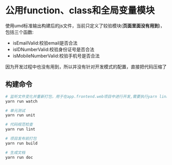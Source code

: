 # 公用function、class和全局变量模块

使用umd标准输出构建后的js文件，当前只定义了较验模块(**页面里面没有用到**)，包括三个函数:
* isEmailValid:校验email是否合法
* isIDNumberValid:校验身份证号是否合法
* isMobileNumberValid:校验手机号是否合法

因为开发过程中也没有用到，所以并没有针对开发模式的配置，直接把代码压缩了


## 构建命令

``` bash
# 监听文件变化并重新打包，用于在app.frontend.web项目中进行开发,需要执行yarn link
yarn run watch

# 单元测试
yarn run unit

# 代码规范检查
yarn run lint

# 项目发布前打包
yarn run build

# 生成文档
yarn run doc
```
